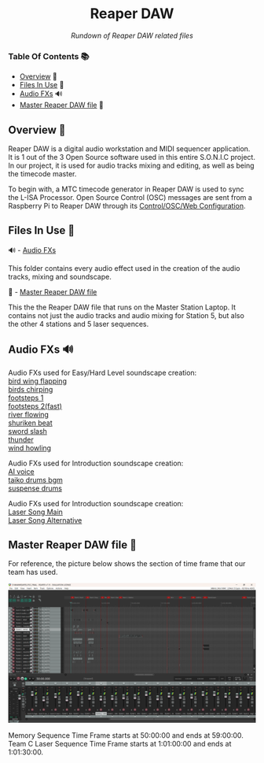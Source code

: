 <h1 align="center">
Reaper DAW
</h1>

<p align="center">
  <i align="center">
  Rundown of Reaper DAW related files
  </i>
</p>

### Table Of Contents 📚

- [Overview](#overview) 📃
- [Files In Use](#files-in-use) 📂
- [Audio FXs](#audio-fxs) 🔊
- [Master Reaper DAW file](#Master-Reaper) 📄

## <a id="overview"> Overview 📃</a>

Reaper DAW is a digital audio workstation and MIDI sequencer application.
It is 1 out of the 3 Open Source software used in this entire S.O.N.I.C project.
In our project, it is used for audio tracks mixing and editing, as well as being the timecode master.

To begin with, a MTC timecode generator in Reaper DAW is used to sync the L-ISA Processor.
Open Source Control (OSC) messages are sent from a Raspberry Pi to Reaper DAW through its [Control/OSC/Web Configuration](https://github.com/uselesskcid/EGL314-Project-S.O.N.I.C-Team-C-POC/tree/main/MVP/Documentation/Installation_Guide.md/#reaper).

## <a id="files-in-use"> Files In Use 📂</a>

🔊 - [Audio FXs ](https://github.com/uselesskcid/EGL314-Project-S.O.N.I.C-Team-C-POC/tree/main/MVP/Reaper_DAW/FXs)

This folder contains every audio effect used in the creation of the audio tracks, mixing and soundscape.

📄 - [Master Reaper DAW file](https://github.com/uselesskcid/EGL314-Project-S.O.N.I.C-Team-C-POC/tree/main/FP/Reaper_DAW/314MAINREAPER_POC_FINAL.rpp)

This the the Reaper DAW file that runs on the Master Station Laptop. It contains not just the audio tracks and audio mixing for Station 5, but also the other 4 stations and 5 laser sequences.

## <a id="audio-fxs"> Audio FXs </a> 🔊

Audio FXs used for Easy/Hard Level soundscape creation:<br>
[bird wing flapping](./FXs/bird%20wing%20flapping%20fx.mp3)<br>
[birds chirping](./FXs/birds%20chirping%20fx.mp3)<br>
[footsteps 1](./FXs/footstep%201%20fx.mp3)<br>
[footsteps 2(fast)](./FXs/footsteps%202%20(fast)%20fx.mp3)<br>
[river flowing](./FXs/river%20flowing%20fx.mp3)<br>
[shuriken beat](./FXs/shuriken%20fx.wav)<br>
[sword slash](./FXs/sword%20slash%20fx.mp3)<br>
[thunder](./FXs/thunder%20fx.mp3)<br>
[wind howling](./FXs/wind%20howling%20fx.mp3)<br>

Audio FXs used for Introduction soundscape creation:<br>
[AI voice](./FXs/AI%20voice%20-%20sample%20beat.wav)<br>
[taiko drums bgm](./FXs/taiko%20drums%20bgm%20-%20for%20intro.wav)<br>
[suspense drums](./FXs/suspense%20drums%20fx.wav)<br>

Audio FXs used for Introduction soundscape creation:<br>
[Laser Song Main](./FXs/high%20hopes%20(bass%20boosted)%20-%20laser%20song%201.mp3)<br>
[Laser Song Alternative](./FXs/'i_want_to_be_ninja'%20-%20laser%20song%202.wav3)<br>

## <a id="Master-Reaper"> Master Reaper DAW file </a> 📄

For reference, the picture below shows the section of time frame that our team has used.

![](Assets/TeamC_Reaper.png)

Memory Sequence Time Frame starts at 50:00:00 and ends at 59:00:00.<br>
Team C Laser Sequence Time Frame starts at 1:01:00:00 and ends at 1:01:30:00.
